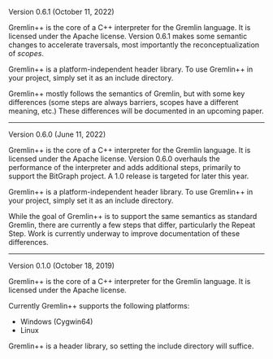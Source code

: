 Version 0.6.1 (October 11, 2022)

Gremlin++ is the core of a C++ interpreter for the Gremlin language.
It is licensed under the Apache license.  Version 0.6.1 makes some
semantic changes to accelerate traversals, most importantly the
reconceptualization of *scopes*.

Gremlin++ is a platform-independent header library.  To use Gremlin++
in your project, simply set it as an include directory.

Gremlin++ mostly follows the semantics of Gremlin, but with some
key differences (some steps are always barriers, scopes have a
different meaning, etc.)  These differences will be documented
in an upcoming paper.

--------------------------------------------------------------

Version 0.6.0 (June 11, 2022)

Gremlin++ is the core of a C++ interpreter for the Gremlin language.
It is licensed under the Apache license.  Version 0.6.0 overhauls the
performance of the interpreter and adds additional steps, primarily
to support the BitGraph project.  A 1.0 release is targeted for later
this year.

Gremlin++ is a platform-independent header library.  To use Gremlin++
in your project, simply set it as an include directory.

While the goal of Gremlin++ is to support the same semantics as
standard Gremlin, there are currently a few steps that differ,
particularly the Repeat Step.  Work is currently underway to
improve documentation of these differences.

--------------------------------------------------------------
Version 0.1.0 (October 18, 2019)

Gremlin++ is the core of a C++ interpreter for the Gremlin language.
It is licensed under the Apache license.

Currently Gremlin++ supports the following platforms:
  - Windows (Cygwin64)
  - Linux

Gremlin++ is a header library, so setting the include directory will
suffice.

